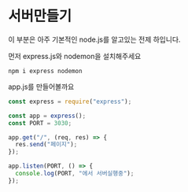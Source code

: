# 서버만들기

이 부분은 아주 기본적인 node.js를 알고있는 전제 하입니다.

먼저 express.js와 nodemon을 설치해주세요 

```text
npm i express nodemon
```

app.js를 만들어볼까요 

```javascript
const express = require("express");

const app = express();
const PORT = 3030;

app.get("/", (req, res) => {
  res.send("페이지");
});

app.listen(PORT, () => {
  console.log(PORT, "에서 서버실행중");
});
```



